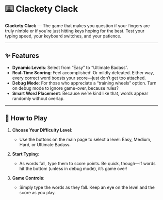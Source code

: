 # ⌨️ Clackety Clack

**Clackety Clack** — The game that makes you question if your fingers are truly nimble or if you're just hitting keys hoping for the best. Test your typing speed, your keyboard switches, and your patience.

---

## ✨ Features

- **Dynamic Levels**: Select from “Easy” to “Ultimate Badass”.
- **Real-Time Scoring**: Feel accomplished! Or mildly defeated. Either way, every correct word boosts your score—just don’t get too attached.
- **Debug Mode**: For those who appreciate a “training wheels” option. Turn on debug mode to ignore game-over, because rules?
- **Smart Word Placement**: Because we’re kind like that, words appear randomly without overlap.
---

## 🚀 How to Play

1. **Choose Your Difficulty Level**:
   - Use the buttons on the main page to select a level: Easy, Medium, Hard, or Ultimate Badass.

2. **Start Typing**:
   - As words fall, type them to score points. Be quick, though—if words hit the bottom (unless in debug mode), it’s game over!

3. **Game Controls**:
   - Simply type the words as they fall. Keep an eye on the level and the score as you play.
